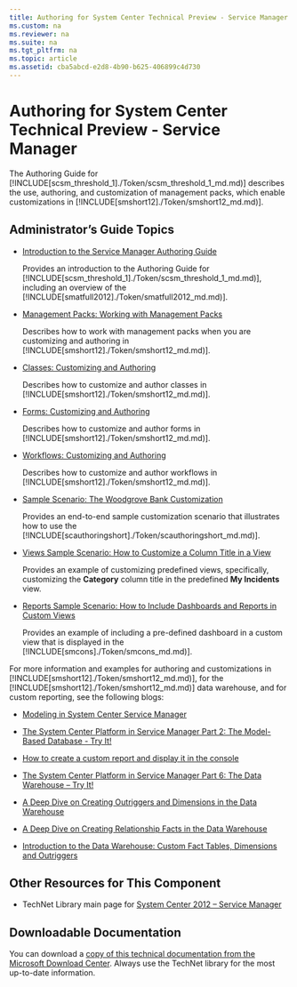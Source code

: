 ```yaml
---
title: Authoring for System Center Technical Preview - Service Manager
ms.custom: na
ms.reviewer: na
ms.suite: na
ms.tgt_pltfrm: na
ms.topic: article
ms.assetid: cba5abcd-e2d8-4b90-b625-406899c4d730
---
```

# Authoring for System Center Technical Preview - Service Manager
The Authoring Guide for [!INCLUDE[scsm_threshold_1]./Token/scsm_threshold_1_md.md)] describes the use, authoring, and customization of management packs, which enable customizations in [!INCLUDE[smshort12]./Token/smshort12_md.md)].

## Administrator’s Guide Topics

-   [Introduction to the Service Manager Authoring Guide](assetId:///375de7ac-0fee-44d1-aca8-a4a7222df821)

    Provides an introduction to the Authoring Guide for [!INCLUDE[scsm_threshold_1]./Token/scsm_threshold_1_md.md)], including an overview of the [!INCLUDE[smatfull2012]./Token/smatfull2012_md.md)].

-   [Management Packs: Working with Management Packs](assetId:///8cbaa369-8881-46f6-9615-e9cbab638d5c)

    Describes how to work with management packs when you are customizing and authoring in [!INCLUDE[smshort12]./Token/smshort12_md.md)].

-   [Classes: Customizing and Authoring](assetId:///1d7437cd-2451-417e-b415-735bdca051b8)

    Describes how to customize and author classes in [!INCLUDE[smshort12]./Token/smshort12_md.md)].

-   [Forms: Customizing and Authoring](assetId:///dd99e994-e34d-469e-aea0-5c3547eeab66)

    Describes how to customize and author forms in [!INCLUDE[smshort12]./Token/smshort12_md.md)].

-   [Workflows: Customizing and Authoring](assetId:///6aa35c62-a4c3-4ece-b7a1-78b38e3592b4)

    Describes how to customize and author workflows in [!INCLUDE[smshort12]./Token/smshort12_md.md)].

-   [Sample Scenario: The Woodgrove Bank Customization](assetId:///ea9bb90e-5a00-4346-b2a2-f6076c203778)

    Provides an end\-to\-end sample customization scenario that illustrates how to use the [!INCLUDE[scauthoringshort]./Token/scauthoringshort_md.md)].

-   [Views Sample Scenario: How to Customize a Column Title in a View](assetId:///0a48640f-1ecf-4636-912e-42d9000cebc7)

    Provides an example of customizing predefined views, specifically, customizing the **Category** column title in the predefined **My Incidents** view.

-   [Reports Sample Scenario: How to Include Dashboards and Reports in Custom Views](assetId:///5e98cc12-263e-440e-b641-1fdd435d4f45)

    Provides an example of including a pre\-defined dashboard in a custom view that is displayed in the [!INCLUDE[smcons]./Token/smcons_md.md)].

For more information and examples for authoring and customizations in [!INCLUDE[smshort12]./Token/smshort12_md.md)], for the [!INCLUDE[smshort12]./Token/smshort12_md.md)] data warehouse, and for custom reporting, see the following blogs:

-   [Modeling in System Center Service Manager](http://go.microsoft.com/fwlink/p/?LinkId=232994)

-   [The System Center Platform in Service Manager Part 2: The Model\-Based Database \- Try It\!](http://go.microsoft.com/fwlink/p/?LinkId=232997)

-   [How to create a custom report and display it in the console](http://go.microsoft.com/fwlink/p/?LinkId=232999)

-   [The System Center Platform in Service Manager Part 6: The Data Warehouse – Try It\!](http://go.microsoft.com/fwlink/p/?LinkId=233000)

-   [A Deep Dive on Creating Outriggers and Dimensions in the Data Warehouse](http://go.microsoft.com/fwlink/p/?LinkId=233001)

-   [A Deep Dive on Creating Relationship Facts in the Data Warehouse](http://go.microsoft.com/fwlink/p/?LinkId=233002)

-   [Introduction to the Data Warehouse: Custom Fact Tables, Dimensions and Outriggers](http://go.microsoft.com/fwlink/p/?LinkId=233004)

## Other Resources for This Component

-   TechNet Library main page for [System Center 2012 – Service Manager](http://go.microsoft.com/fwlink/p/?LinkId=220655)

## Downloadable Documentation
You can download a [copy of this technical documentation from the Microsoft Download Center](http://go.microsoft.com/fwlink/?LinkId=246620). Always use the TechNet library for the most up\-to\-date information.



